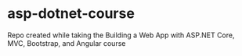 # asp-dotnet-course
Repo created while taking the Building a Web App with ASP.NET Core, MVC, Bootstrap, and Angular course
